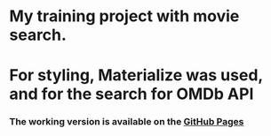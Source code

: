 # My training project with movie search.
# For styling, Materialize was used, and for the search for OMDb API

### The working version is available on the [GitHub Pages](https://just36.github.io/react-movies/)
